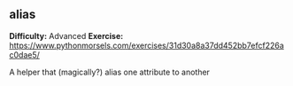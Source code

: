 ## alias
**Difficulty:** Advanced
**Exercise:** https://www.pythonmorsels.com/exercises/31d30a8a37dd452bb7efcf226ac0dae5/

A helper that (magically?) alias one attribute to another
    